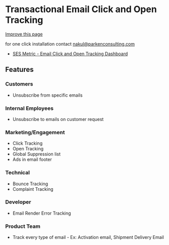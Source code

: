 # Transactional Email Click and Open Tracking

[Improve this page](https://github.com/Parken-Consulting/email/edit/master/docs/guide/transactional-email-click-and-open-tracking.md)

for one click installation contact [nakul@parkenconsulting.com](mailto:nakul@parkenconsulting.com)

- [SES Metric - Email Click and Open Tracking Dashboard](https://www.sesmetric.com/feature-ses-dashboard.html)

## Features

### Customers

- Unsubscribe from specific emails

### Internal Employees

- Unsubscribe to emails on customer request

### Marketing/Engagement 

- Click Tracking
- Open Tracking
- Global Suppression list
- Ads in email footer

### Technical

- Bounce Tracking
- Complaint Tracking

### Developer

- Email Render Error Tracking

### Product Team

- Track every type of email - Ex: Activation email, Shipment Delivery Email


